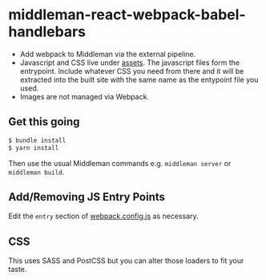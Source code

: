 # middleman-react-webpack-babel-handlebars

- Add webpack to Middleman via the external pipeline.
- Javascript and CSS live under [assets](assets). The javascript files form the entrypoint. Include whatever CSS you need from there and it will be extracted into the built site with the same name as the entypoint file you used.
- Images are not managed via Webpack.

## Get this going

```sh
$ bundle install
$ yarn install
```

Then use the usual Middleman commands e.g. `middleman server` or `middleman build`.

## Add/Removing JS Entry Points

Edit the `entry` section of [webpack.config.js](webpack.config.js) as necessary.

## CSS

This uses SASS and PostCSS but you can alter those loaders to fit your taste.
